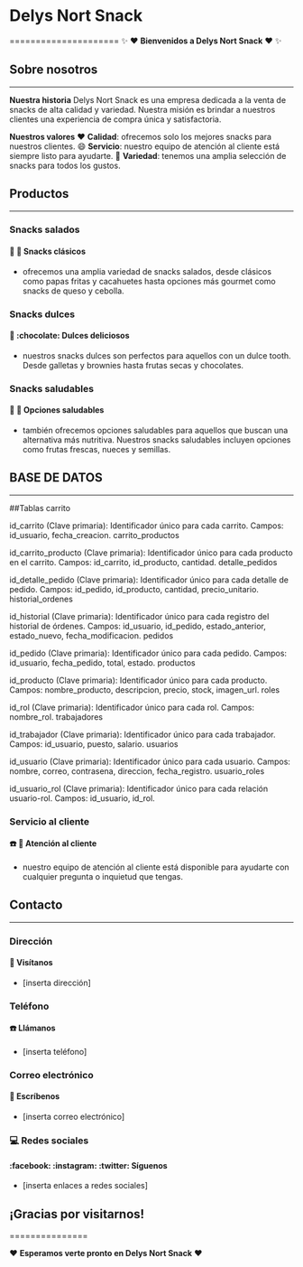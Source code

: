 
# Delys Nort Snack
=====================
:sparkles:  :heart: **Bienvenidos a Delys Nort Snack** :heart:  :sparkles:

## Sobre nosotros
---------------
**Nuestra historia**
Delys Nort Snack es una empresa dedicada a la venta de snacks de alta calidad y variedad. Nuestra misión es brindar a nuestros clientes una experiencia de compra única y satisfactoria.

**Nuestros valores**
:heart: **Calidad**: ofrecemos solo los mejores snacks para nuestros clientes.
:smile: **Servicio**: nuestro equipo de atención al cliente está siempre listo para ayudarte.
:gift: **Variedad**: tenemos una amplia selección de snacks para todos los gustos.

## Productos
------------

### Snacks salados
#### :fries: :peanuts: **Snacks clásicos**

* ofrecemos una amplia variedad de snacks salados, desde clásicos como papas fritas y cacahuetes hasta opciones más gourmet como snacks de queso y cebolla.

### Snacks dulces
#### :cake: :chocolate: **Dulces deliciosos**

* nuestros snacks dulces son perfectos para aquellos con un dulce tooth. Desde galletas y brownies hasta frutas secas y chocolates.

### Snacks saludables
#### :apple: :carrot: **Opciones saludables**

* también ofrecemos opciones saludables para aquellos que buscan una alternativa más nutritiva. Nuestros snacks saludables incluyen opciones como frutas frescas, nueces y semillas.

## BASE DE DATOS
------------
##Tablas
carrito

id_carrito (Clave primaria): Identificador único para cada carrito.
Campos: id_usuario, fecha_creacion.
carrito_productos

id_carrito_producto (Clave primaria): Identificador único para cada producto en el carrito.
Campos: id_carrito, id_producto, cantidad.
detalle_pedidos

id_detalle_pedido (Clave primaria): Identificador único para cada detalle de pedido.
Campos: id_pedido, id_producto, cantidad, precio_unitario.
historial_ordenes

id_historial (Clave primaria): Identificador único para cada registro del historial de órdenes.
Campos: id_usuario, id_pedido, estado_anterior, estado_nuevo, fecha_modificacion.
pedidos

id_pedido (Clave primaria): Identificador único para cada pedido.
Campos: id_usuario, fecha_pedido, total, estado.
productos

id_producto (Clave primaria): Identificador único para cada producto.
Campos: nombre_producto, descripcion, precio, stock, imagen_url.
roles

id_rol (Clave primaria): Identificador único para cada rol.
Campos: nombre_rol.
trabajadores

id_trabajador (Clave primaria): Identificador único para cada trabajador.
Campos: id_usuario, puesto, salario.
usuarios

id_usuario (Clave primaria): Identificador único para cada usuario.
Campos: nombre, correo, contrasena, direccion, fecha_registro.
usuario_roles

id_usuario_rol (Clave primaria): Identificador único para cada relación usuario-rol.
Campos: id_usuario, id_rol.



### Servicio al cliente
#### :phone: :email: **Atención al cliente**

* nuestro equipo de atención al cliente está disponible para ayudarte con cualquier pregunta o inquietud que tengas.

## Contacto
------------

### Dirección
#### :truck: **Visítanos**

* [inserta dirección]

### Teléfono
#### :phone: **Llámanos**

* [inserta teléfono]

### Correo electrónico
#### :email: **Escríbenos**

* [inserta correo electrónico]

### :computer: Redes sociales
#### :facebook: :instagram: :twitter: **Síguenos**

* [inserta enlaces a redes sociales]

## ¡Gracias por visitarnos!
===============

:heart: **Esperamos verte pronto en Delys Nort Snack** :heart:
